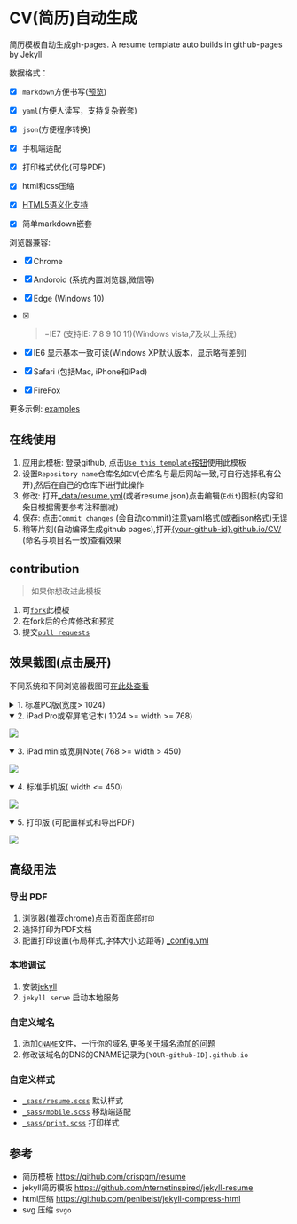 # CV(简历)自动生成
简历模板自动生成gh-pages. A resume template auto builds in github-pages by Jekyll

数据格式：
* [x] `markdown`方便书写([预览](https://newfuture.github.io/CV/markdown))
* [x] `yaml`(方便人读写，支持复杂嵌套)
* [x] `json`(方便程序转换)


* [x] 手机端适配
* [x] 打印格式优化(可导PDF)
* [x] html和css压缩
* [x] [HTML5语义化支持](https://validator.w3.org/nu/?doc=https%3A%2F%2Fnewfuture.github.io%2FCV%2F&showoutline=yes)
* [x] 简单markdown嵌套

浏览器兼容:

* [x] Chrome
* [x] Andoroid (系统内置浏览器,微信等)
* [x] Edge (Windows 10)
* [x] >=IE7 (支持IE: 7 8 9 10 11)(Windows vista,7及以上系统)
* [x] IE6 显示基本一致可读(Windows XP默认版本，显示略有差别)
* [x] Safari (包括Mac, iPhone和iPad)
* [x] FireFox


更多示例: [examples](https://github.com/NewFuture/CV/issues/1)

## 在线使用

1. 应用此模板: 登录github, 点击[`Use this template`按钮](https://github.com/NewFuture/CV/generate)使用此模板
2. 设置`Repository name`仓库名如`CV`(仓库名与最后网站一致,可自行选择私有公开),然后在自己的仓库下进行此操作
3. 修改: 打开[\_data/resume.yml](\_data/resume.yml)(或者resume.json)点击编辑(`Edit`)图标(内容和条目根据需要参考注释删减)
4. 保存: 点击`Commit changes` (会自动commit)注意yaml格式(或者json格式)无误
5. 稍等片刻(自动编译生成github pages),打开[{your-github-id}.github.io/CV/](https://newfuture.github.io/CV/) (命名与项目名一致)查看效果

## contribution

> 如果你想改进此模板
1. 可[`fork`](https://github.com/NewFuture/CV/fork)此模板
2. 在fork后的仓库修改和预览
3. 提交[`pull requests`](https://github.com/NewFuture/CV/pulls)

## 效果截图(点击展开)

不同系统和不同浏览器截图可[在此处查看](https://developer.microsoft.com/en-us/microsoft-edge/tools/screenshots/?url=https%3A%2F%2Fnewfuture.github.io%2FCV%2F)

<details>
<summary> 1. 标准PC版(宽度> 1024)</summary>

![](assets/img/pc.png)
</details>

<details open>
 <summary>2. iPad Pro或窄屏笔记本( 1024 >= width >= 768)</summary>

![](assets/img/large.png)
</details>

<details open>
<summary>3. iPad mini或宽屏Note( 768 >= width > 450)</summary>

![](assets/img/ipad.png)
</details>

<details open>
<summary>4. 标准手机版( width <= 450)</summary>

![](assets/img/iphone.png)
</details>

<details open>
<summary>5. 打印版 (可配置样式和导出PDF)</summary>

![](assets/img/print.png)
</details>



## 高级用法

### 导出 PDF
1. 浏览器(推荐chrome)点击页面底部`打印`
2. 选择打印为PDF文档
3. 配置打印设置(布局样式,字体大小,边距等) [_config.yml](https://github.com/NewFuture/CV/blob/gh-pages/_config.yml#L6)

### 本地调试
1. 安装[jekyll](http://jekyllcn.com/docs/installation/)
2. `jekyll serve` 启动本地服务

### 自定义域名

1. 添加[`CNAME`](https://github.com/NewFuture/CV/new/gh-pages/CNAME)文件，一行你的域名,[更多关于域名添加的问题](https://help.github.com/articles/adding-or-removing-a-custom-domain-for-your-github-pages-site/)
2. 修改该域名的DNS的CNAME记录为`{YOUR-github-ID}.github.io`

### 自定义样式
* [`_sass/resume.scss`](_sass/resume.scss) 默认样式
* [`_sass/mobile.scss`](_sass/mobile.scss) 移动端适配
* [`_sass/print.scss`](_sass/print.scss) 打印样式


## 参考

* 简历模板 https://github.com/crispgm/resume
* jekyll简历模板 https://github.com/nternetinspired/jekyll-resume
* html压缩 https://github.com/penibelst/jekyll-compress-html
* svg 压缩 `svgo`
